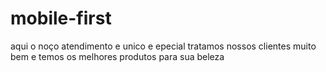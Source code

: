# mobile-first
aqui o noço atendimento e unico e epecial tratamos nossos clientes muito bem e temos os melhores produtos para sua beleza
